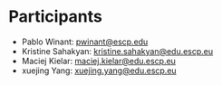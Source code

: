 # Participants

- Pablo Winant: pwinant@escp.edu
- Kristine Sahakyan: kristine.sahakyan@edu.escp.eu
- Maciej Kielar: maciej.kielar@edu.escp.eu
- xuejing Yang: xuejing.yang@edu.escp.eu